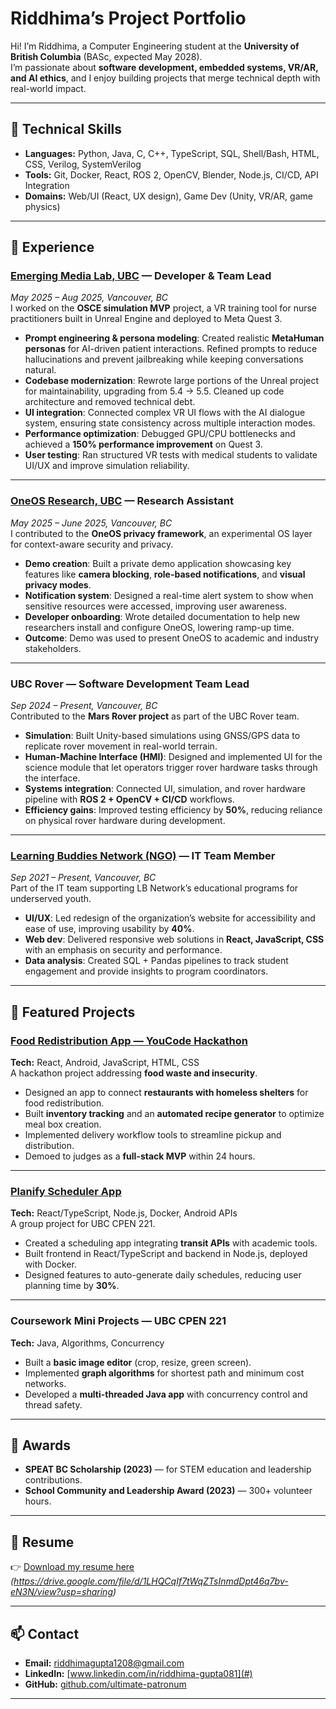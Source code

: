 # Riddhima’s Project Portfolio

Hi! I’m Riddhima, a Computer Engineering student at the **University of British Columbia** (BASc, expected May 2028).  
I’m passionate about **software development, embedded systems, VR/AR, and AI ethics**, and I enjoy building projects that merge technical depth with real-world impact.  

---
## 🔧 Technical Skills
- **Languages:** Python, Java, C, C++, TypeScript, SQL, Shell/Bash, HTML, CSS, Verilog, SystemVerilog  
- **Tools:** Git, Docker, React, ROS 2, OpenCV, Blender, Node.js, CI/CD, API Integration  
- **Domains:** Web/UI (React, UX design), Game Dev (Unity, VR/AR, game physics)  

---

## 💼 Experience

### [Emerging Media Lab, UBC](https://wiki.ubc.ca/Documentation:23-1003_Nurse_Practitioner) — Developer & Team Lead  
*May 2025 – Aug 2025, Vancouver, BC*  
I worked on the **OSCE simulation MVP** project, a VR training tool for nurse practitioners built in Unreal Engine and deployed to Meta Quest 3.  
- **Prompt engineering & persona modeling**: Created realistic **MetaHuman personas** for AI-driven patient interactions. Refined prompts to reduce hallucinations and prevent jailbreaking while keeping conversations natural.  
- **Codebase modernization**: Rewrote large portions of the Unreal project for maintainability, upgrading from 5.4 → 5.5. Cleaned up code architecture and removed technical debt.  
- **UI integration**: Connected complex VR UI flows with the AI dialogue system, ensuring state consistency across multiple interaction modes.  
- **Performance optimization**: Debugged GPU/CPU bottlenecks and achieved a **150% performance improvement** on Quest 3.  
- **User testing**: Ran structured VR tests with medical students to validate UI/UX and improve simulation reliability.  

---

### [OneOS Research, UBC](https://github.com/DependableSystemsLab/OneOS) — Research Assistant  
*May 2025 – June 2025, Vancouver, BC*  
I contributed to the **OneOS privacy framework**, an experimental OS layer for context-aware security and privacy.  
- **Demo creation**: Built a private demo application showcasing key features like **camera blocking**, **role-based notifications**, and **visual privacy modes**.  
- **Notification system**: Designed a real-time alert system to show when sensitive resources were accessed, improving user awareness.  
- **Developer onboarding**: Wrote detailed documentation to help new researchers install and configure OneOS, lowering ramp-up time.  
- **Outcome**: Demo was used to present OneOS to academic and industry stakeholders.  

---

### UBC Rover — Software Development Team Lead  
*Sep 2024 – Present, Vancouver, BC*  
Contributed to the **Mars Rover project** as part of the UBC Rover team.  
- **Simulation**: Built Unity-based simulations using GNSS/GPS data to replicate rover movement in real-world terrain.  
- **Human-Machine Interface (HMI)**: Designed and implemented UI for the science module that let operators trigger rover hardware tasks through the interface.  
- **Systems integration**: Connected UI, simulation, and rover hardware pipeline with **ROS 2 + OpenCV + CI/CD** workflows.  
- **Efficiency gains**: Improved testing efficiency by **50%**, reducing reliance on physical rover hardware during development.  

---

### [Learning Buddies Network (NGO)](https://www.learningbuddiesnetwork.com/) — IT Team Member  
*Sep 2021 – Present, Vancouver, BC*  
Part of the IT team supporting LB Network’s educational programs for underserved youth.  
- **UI/UX**: Led redesign of the organization’s website for accessibility and ease of use, improving usability by **40%**.  
- **Web dev**: Delivered responsive web solutions in **React, JavaScript, CSS** with an emphasis on security and performance.  
- **Data analysis**: Created SQL + Pandas pipelines to track student engagement and provide insights to program coordinators.  

---

## 🚀 Featured Projects

### [Food Redistribution App — YouCode Hackathon](#)  
**Tech:** React, Android, JavaScript, HTML, CSS  
A hackathon project addressing **food waste and insecurity**.  
- Designed an app to connect **restaurants with homeless shelters** for food redistribution.  
- Built **inventory tracking** and an **automated recipe generator** to optimize meal box creation.  
- Implemented delivery workflow tools to streamline pickup and distribution.  
- Demoed to judges as a **full-stack MVP** within 24 hours.  

---

### [Planify Scheduler App](#)  
**Tech:** React/TypeScript, Node.js, Docker, Android APIs  
A group project for UBC CPEN 221.  
- Created a scheduling app integrating **transit APIs** with academic tools.  
- Built frontend in React/TypeScript and backend in Node.js, deployed with Docker.  
- Designed features to auto-generate daily schedules, reducing user planning time by **30%**.  

---

### Coursework Mini Projects — UBC CPEN 221  
**Tech:** Java, Algorithms, Concurrency  
- Built a **basic image editor** (crop, resize, green screen).  
- Implemented **graph algorithms** for shortest path and minimum cost networks.  
- Developed a **multi-threaded Java app** with concurrency control and thread safety.  

---

## 🏅 Awards
- **SPEAT BC Scholarship (2023)** — for STEM education and leadership contributions.  
- **School Community and Leadership Award (2023)** — 300+ volunteer hours.  

---

## 📄 Resume
👉 [Download my resume here](#) *(https://drive.google.com/file/d/1LHQCqIf7tWqZTsInmdDpt46q7bv-eN3N/view?usp=sharing)*  

---

## 📫 Contact
- **Email:** riddhimagupta1208@gmail.com 
- **LinkedIn:** [www.linkedin.com/in/riddhima-gupta081](#)  
- **GitHub:** [github.com/ultimate-patronum](#)  

---

